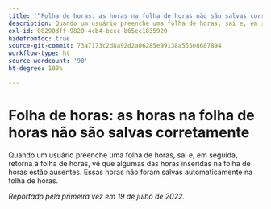 ```yaml
---
title: '“Folha de horas: as horas na folha de horas não são salvas corretamente”'
description: Quando um usuário preenche uma folha de horas, sai e, em seguida, retorna à folha de horas, vê que algumas das horas inseridas na folha de horas estão ausentes. Essas horas não foram salvas automaticamente na folha de horas.
exl-id: 08290dff-9820-4cb4-bccc-b65ec1835920
hidefromtoc: true
source-git-commit: 73a7173c2d8a92d2a06285e99138a555e8687894
workflow-type: ht
source-wordcount: '90'
ht-degree: 100%

---
```


# Folha de horas: as horas na folha de horas não são salvas corretamente

Quando um usuário preenche uma folha de horas, sai e, em seguida, retorna à folha de horas, vê que algumas das horas inseridas na folha de horas estão ausentes. Essas horas não foram salvas automaticamente na folha de horas.


_Reportado pela primeira vez em 19 de julho de 2022._
